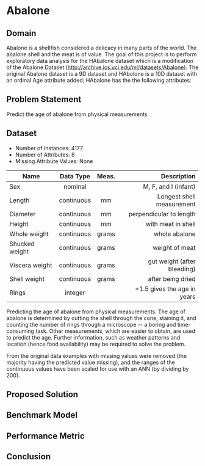 # Abalone 
## Domain
Abalone is a shellfish considered a delicacy in many parts of the world. The abalone shell and the meat is of value.  The goal of this project is to perform exploratory data analysis for the HAbalone dataset which is a modification of the Abalone Dataset (http://archive.ics.uci.edu/ml/datasets/Abalone). The original Abalone dataset is a 9D dataset and HAbolone is a 10D dataset with an ordinal Age attribute added; HAbalone has the the following attributes:

## Problem Statement
Predict the age of abalone from physical measurements

## Dataset

- Number of Instances: 4177
- Number of Attributes: 8
- Missing Attribute Values: None

|Name		        | Data Type	     |Meas.	  |Description                |
|---------------|:--------------:|:------:|--------------------------:| 
|	Sex       	  | nominal			   |        |M, F, and I (infant)       |
|	Length	      | continuous	   |  mm    |Longest shell measurement  |
|	Diameter	    | continuous	   |  mm  	|perpendicular to length    |
|	Height		    | continuous	   |  mm	  |with meat in shell         |
|	Whole weight  |	continuous	   | grams	|whole abalone              |
|	Shucked weight|	continuous	   | grams	|weight of meat             |
|	Viscera weight|	continuous	   | grams	|gut weight (after bleeding)|
|	Shell weight	| continuous	   | grams	|after being dried          | 
|	Rings	        | integer			   |        |+1.5 gives the age in years|

Predicting the age of abalone from physical measurements. The age of abalone is determined by cutting the shell through the cone, staining it, and counting the number of rings through a microscope -- a boring and time-consuming task. Other measurements, which are easier to obtain, are used to predict the age. Further information, such as weather patterns and location (hence food availability) may be required to solve the problem. 

From the original data examples with missing values were removed (the majority having the predicted value missing), and the ranges of the continuous values have been scaled for use with an ANN (by dividing by 200).


## Proposed Solution



## Benchmark Model


## Performance Metric


## Conclusion
